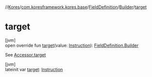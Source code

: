 //[Kores](../../../../index.md)/[com.koresframework.kores.base](../../index.md)/[FieldDefinition](../index.md)/[Builder](index.md)/[target](target.md)

# target

[jvm]\
open override fun [target](target.md)(value: [Instruction](../../../com.koresframework.kores/-instruction/index.md)): [FieldDefinition.Builder](index.md)

See [Accessor.target](../../-accessor/target.md)

[jvm]\
lateinit var [target](target.md): [Instruction](../../../com.koresframework.kores/-instruction/index.md)
